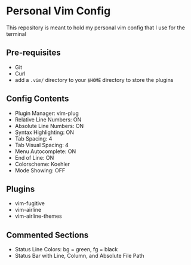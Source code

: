 # Personal Vim Config

This repository is meant to hold my personal vim config that I use for the terminal

## Pre-requisites
- Git
- Curl
- add a `.vim/` directory to your `$HOME` directory to store the plugins

## Config Contents
- Plugin Manager: vim-plug
- Relative Line Numbers: ON
- Absolute Line Numbers: ON
- Syntax Highlighting: ON
- Tab Spacing: 4
- Tab Visual Spacing: 4
- Menu Autocomplete: ON
- End of Line: ON
- Colorscheme: Koehler
- Mode Showing: OFF

## Plugins
- vim-fugitive
- vim-airline
- vim-airline-themes

## Commented Sections
- Status Line Colors: bg = green, fg = black
- Status Bar with Line, Column, and Absolute File Path
